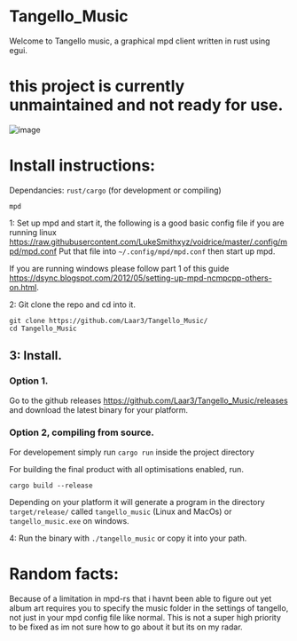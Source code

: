 # Tangello_Music
Welcome to Tangello music, a graphical mpd client written in rust using egui.

# this project is currently unmaintained and not ready for use.
![image](https://user-images.githubusercontent.com/77225642/173051231-acbaf78c-6398-434a-8673-e9ed7c67a28e.png)



# Install instructions:
Dependancies:
`rust/cargo` (for development or compiling)
```
mpd
```
1: Set up mpd and start it, the following is a good basic config file if you are running linux 
https://raw.githubusercontent.com/LukeSmithxyz/voidrice/master/.config/mpd/mpd.conf
Put that file into `~/.config/mpd/mpd.conf` then start up mpd.

If you are running windows please follow part 1 of this guide https://dsync.blogspot.com/2012/05/setting-up-mpd-ncmpcpp-others-on.html.

2: Git clone the repo and cd into it.
```
git clone https://github.com/Laar3/Tangello_Music/
cd Tangello_Music
```
## 3: Install.

### Option 1.
Go to the github releases https://github.com/Laar3/Tangello_Music/releases and download the latest binary for your platform.

### Option 2, compiling from source.
For developement simply run `cargo run` inside the project directory

For building the final product with all optimisations enabled, run.

```cargo build --release```

Depending on your platform it will generate a program in the directory `target/release/` called `tangello_music` (Linux and MacOs) or `tangello_music.exe` on windows. 

4: Run the binary with `./tangello_music` or copy it into your path.

# Random facts:

Because of a limitation in mpd-rs that i havnt been able to figure out yet album art requires you to specify the music folder in the settings of tangello, not just in your mpd config file like normal. This is not a super high priority to be fixed as im not sure how to go about it but its on my radar.
